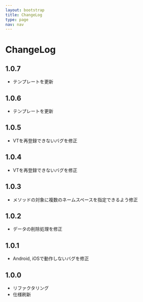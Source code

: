 ```yaml
---
layout: bootstrap
title: ChangeLog
type: page
nav: nav
---
```


# ChangeLog

## 1.0.7

* テンプレートを更新

## 1.0.6

* テンプレートを更新

## 1.0.5

* VTを再登録できないバグを修正

## 1.0.4

* VTを再登録できないバグを修正

## 1.0.3

* メソッドの対象に複数のネームスペースを指定できるよう修正

## 1.0.2

* データの削除処理を修正

## 1.0.1

* Android, iOSで動作しないバグを修正

## 1.0.0

* リファクタリング
* 仕様刷新

